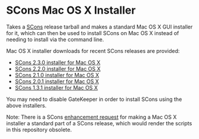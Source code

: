 SCons Mac OS X Installer
========================

Takes a [SCons](http://www.scons.org/) release tarball and makes a standard Mac OS X GUI installer for it, which can then be used to install SCons on Mac OS X instead of needing to install via the command line.

Mac OS X installer downloads for recent SCons releases are provided:

* [SCons 2.3.0 installer for Mac OS X](http://scons-mac-installer.s3.amazonaws.com/SCons-2.3.0.pkg)
* [SCons 2.2.0 installer for Mac OS X](http://scons-mac-installer.s3.amazonaws.com/SCons-2.2.0.pkg)
* [SCons 2.1.0 installer for Mac OS X](http://scons-mac-installer.s3.amazonaws.com/SCons-2.1.0.pkg)
* [SCons 2.0.1 installer for Mac OS X](http://scons-mac-installer.s3.amazonaws.com/SCons-2.0.1.pkg)
* [SCons 1.3.1 installer for Mac OS X](http://scons-mac-installer.s3.amazonaws.com/SCons-1.3.1.pkg)

You may need to disable GateKeeper in order to install SCons using the above installers.

Note: There is a SCons [enhancement request](http://scons.tigris.org/issues/show_bug.cgi?id=2681) for making a Mac OS X installer a standard part of a SCons release, which would render the scripts in this repository obsolete.
